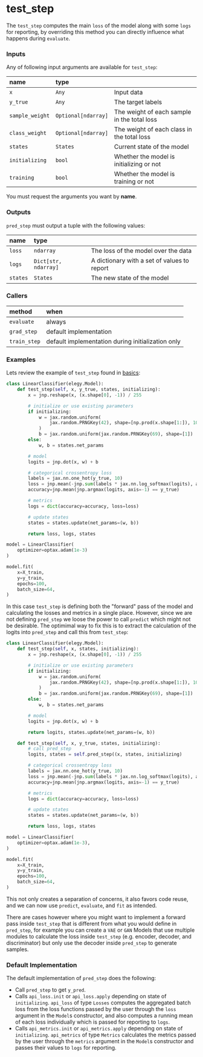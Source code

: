 # test_step
The `test_step` computes the main `loss` of the model along with some `logs` for reporting, by overriding this method you can directly influence what happens during `evaluate`.

### Inputs
Any of following input arguments are available for `test_step`:

| name            | type                |                                             |
| :-------------- | :------------------ | :------------------------------------------ |
| `x`             | `Any`               | Input data                                  |
| `y_true`        | `Any`               | The target labels                           |
| `sample_weight` | `Optional[ndarray]` | The weight of each sample in the total loss |
| `class_weight`  | `Optional[ndarray]` | The weight of each class in the total loss  |
| `states`        | `States`            | Current state of the model                  |
| `initializing`  | `bool`              | Whether the model is initializing or not    |
| `training`      | `bool`              | Whether the model is training or not        |


You must request the arguments you want by **name**.

### Outputs
`pred_step` must output a tuple with the following values:

| name     | type                 |                                             |
| :------- | :------------------- | :------------------------------------------ |
| `loss`   | `ndarray`            | The loss of the model over the data         |
| `logs`   | `Dict[str, ndarray]` | A dictionary with a set of values to report |
| `states` | `States`             | The new state of the model                  |


### Callers
| method       | when                                              |
| :----------- | :------------------------------------------------ |
| `evaluate`   | always                                            |
| `grad_step`  | default implementation                            |
| `train_step` | default implementation during initialization only |

### Examples
Lets review the example of `test_step` found in [basics](./basics):

```python
class LinearClassifier(elegy.Model):
    def test_step(self, x, y_true, states, initializing):  
        x = jnp.reshape(x, (x.shape[0], -1)) / 255

        # initialize or use existing parameters
        if initializing:
            w = jax.random.uniform(
                jax.random.PRNGKey(42), shape=[np.prod(x.shape[1:]), 10]
            )
            b = jax.random.uniform(jax.random.PRNGKey(69), shape=[1])
        else:
            w, b = states.net_params

        # model
        logits = jnp.dot(x, w) + b

        # categorical crossentropy loss
        labels = jax.nn.one_hot(y_true, 10)
        loss = jnp.mean(-jnp.sum(labels * jax.nn.log_softmax(logits), axis=-1))
        accuracy=jnp.mean(jnp.argmax(logits, axis=-1) == y_true)

        # metrics
        logs = dict(accuracy=accuracy, loss=loss)

        # update states
        states = states.update(net_params=(w, b))

        return loss, logs, states

model = LinearClassifier(
    optimizer=optax.adam(1e-3)
)

model.fit(
    x=X_train,
    y=y_train,
    epochs=100,
    batch_size=64,
)
```
In this case `test_step` is defining both the "forward" pass of the model and calculating the losses and metrics in a single place. However, since we are not defining `pred_step` we loose the power to call `predict` which might not be desirable. The optimimal way to fix this is to extract the calculation of the logits into `pred_step` and call this from `test_step`:

```python
class LinearClassifier(elegy.Model):
    def test_step(self, x, states, initializing):  
        x = jnp.reshape(x, (x.shape[0], -1)) / 255

        # initialize or use existing parameters
        if initializing:
            w = jax.random.uniform(
                jax.random.PRNGKey(42), shape=[np.prod(x.shape[1:]), 10]
            )
            b = jax.random.uniform(jax.random.PRNGKey(69), shape=[1])
        else:
            w, b = states.net_params

        # model
        logits = jnp.dot(x, w) + b

        return logits, states.update(net_params=(w, b))

    def test_step(self, x, y_true, states, initializing):  
        # call pred_step
        logits, states = self.pred_step((x, states, initializing)

        # categorical crossentropy loss
        labels = jax.nn.one_hot(y_true, 10)
        loss = jnp.mean(-jnp.sum(labels * jax.nn.log_softmax(logits), axis=-1))
        accuracy=jnp.mean(jnp.argmax(logits, axis=-1) == y_true)

        # metrics
        logs = dict(accuracy=accuracy, loss=loss)

        # update states
        states = states.update(net_params=(w, b))

        return loss, logs, states

model = LinearClassifier(
    optimizer=optax.adam(1e-3),
)

model.fit(
    x=X_train,
    y=y_train,
    epochs=100,
    batch_size=64,
)
```
This not only creates a separation of concerns, it also favors code reuse, and we can now use `predict`, `evaluate`, and `fit` as intended. 

There are cases however where you might want to implement a forward pass inside `test_step` that is different from what you would define in `pred_step`, for example you can create a `VAE` or `GAN` Models that use multiple modules to calculate the loss inside `test_step` (e.g. encoder, decoder, and discriminator) but only use the decoder inside `pred_step` to generate samples.

### Default Implementation
The default implementation of `pred_step` does the following:
* Call `pred_step` to get `y_pred`. 
* Calls `api_loss.init` or `api_loss.apply` depending on state of `initializing`. `api_loss` of type `Losses` computes the aggregated batch loss from the loss functions passed by the user through the `loss` argument in the `Model`s constructor, and also computes a running mean of each loss individually which is passed for reporting to `logs`.
* Calls `api_metrics.init` or `api_metrics.apply` depending on state of `initializing`. `api_metrics` of type `Metrics` calculates the metrics passed by the user through the `metrics` argument in the `Model`s constructor and passes their values to `logs` for reporting.